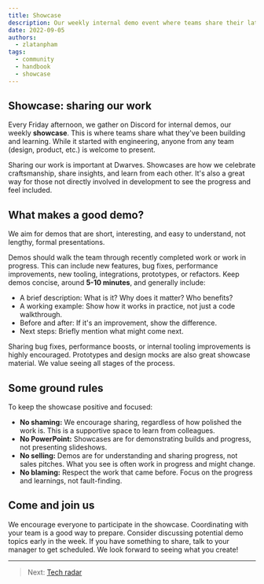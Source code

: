 ```yaml
---
title: Showcase
description: Our weekly internal demo event where teams share their latest projects and insights. Learn about our culture of sharing, collaboration, and continuous improvement.
date: 2022-09-05
authors:
  - zlatanpham
tags:
  - community
  - handbook
  - showcase
---
```


## Showcase: sharing our work

Every Friday afternoon, we gather on Discord for internal demos, our weekly **showcase**. This is where teams share what they've been building and learning. While it started with engineering, anyone from any team (design, product, etc.) is welcome to present.

Sharing our work is important at Dwarves. Showcases are how we celebrate craftsmanship, share insights, and learn from each other. It's also a great way for those not directly involved in development to see the progress and feel included.

## What makes a good demo?

We aim for demos that are short, interesting, and easy to understand, not lengthy, formal presentations.

Demos should walk the team through recently completed work or work in progress. This can include new features, bug fixes, performance improvements, new tooling, integrations, prototypes, or refactors. Keep demos concise, around **5-10 minutes**, and generally include:

- A brief description: What is it? Why does it matter? Who benefits?
- A working example: Show how it works in practice, not just a code walkthrough.
- Before and after: If it's an improvement, show the difference.
- Next steps: Briefly mention what might come next.

Sharing bug fixes, performance boosts, or internal tooling improvements is highly encouraged. Prototypes and design mocks are also great showcase material. We value seeing all stages of the process.

## Some ground rules

To keep the showcase positive and focused:

- **No shaming:** We encourage sharing, regardless of how polished the work is. This is a supportive space to learn from colleagues.
- **No PowerPoint:** Showcases are for demonstrating builds and progress, not presenting slideshows.
- **No selling:** Demos are for understanding and sharing progress, not sales pitches. What you see is often work in progress and might change.
- **No blaming:** Respect the work that came before. Focus on the progress and learnings, not fault-finding.

## Come and join us

We encourage everyone to participate in the showcase. Coordinating with your team is a good way to prepare. Consider discussing potential demo topics early in the week. If you have something to share, talk to your manager to get scheduled. We look forward to seeing what you create!

---

> Next: [Tech radar](radar.md)
